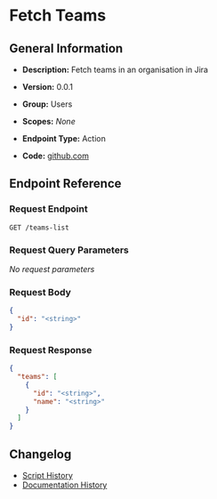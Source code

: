 <!-- BEGIN GENERATED CONTENT -->
# Fetch Teams

## General Information

- **Description:** Fetch teams in an organisation in Jira

- **Version:** 0.0.1
- **Group:** Users
- **Scopes:** _None_
- **Endpoint Type:** Action
- **Code:** [github.com](https://github.com/NangoHQ/integration-templates/tree/main/integrations/jira-basic/actions/fetch-teams.ts)


## Endpoint Reference

### Request Endpoint

`GET /teams-list`

### Request Query Parameters

_No request parameters_

### Request Body

```json
{
  "id": "<string>"
}
```

### Request Response

```json
{
  "teams": [
    {
      "id": "<string>",
      "name": "<string>"
    }
  ]
}
```

## Changelog

- [Script History](https://github.com/NangoHQ/integration-templates/commits/main/integrations/jira-basic/actions/fetch-teams.ts)
- [Documentation History](https://github.com/NangoHQ/integration-templates/commits/main/integrations/jira-basic/actions/fetch-teams.md)

<!-- END  GENERATED CONTENT -->

